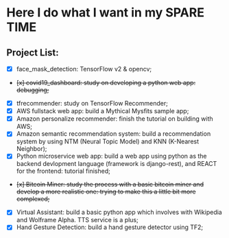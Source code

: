 # Here I do what I want in my SPARE TIME  

## Project List:  
- [x] face_mask_detection: TensorFlow v2 & opencv;  
- ~~[x] covid19_dashboard: study on developing a python web app: debugging;~~  
- [x] tfrecommender: study on TensorFlow Recommender;  
- [x] AWS fullstack web app: build a Mythical Mysfits sample app;  
- [x] Amazon personalize recommender: finish the tutorial on building with AWS;  
- [x] Amazon semantic recommendation system: build a recommendation system by using NTM (Neural Topic Model) and KNN (K-Nearest Neighbor);  
- [x] Python microservice web app: build a web app using python as the backend devlopment language (framework is django-rest), and REACT for the frontend: tutorial finished;   
- ~~[x] Bitcoin Miner: study the process with a basic bitcoin miner and develop a more realistic one: trying to make this a little bit more complexed;~~
- [x] Virtual Assistant: build a basic python app which involves with Wikipedia and Wolframe Alpha. TTS service is a plus;
- [x] Hand Gesture Detection: build a hand gesture detector using TF2;
